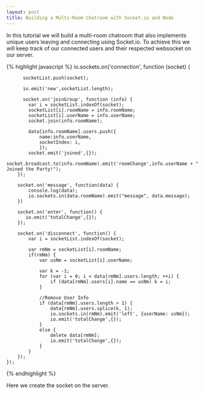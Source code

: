 ```yaml
---
layout: post
title: Building a Multi-Room Chatroom with Socket.io and Node
---
```


In this tutorial we will build a multi-room chatroom that also implements unique users leaving and connecting using Socket.io. To achieve this we will keep track of our connected users and their respected websocket on our server.
          
{% highlight javascript %}
          io.sockets.on('connection', function (socket) {

          socketList.push(socket);

          io.emit('new',socketList.length);

          socket.on('joinGroup', function (info) {
            var i = socketList.indexOf(socket);
            socketList[i].roomName = info.roomName;
            socketList[i].userName = info.userName;
            socket.join(info.roomName);

            data[info.roomName].users.push({
                name:info.userName,
                socketIndex: i,
                });
            socket.emit('joined',{});
            socket.broadcast.to(info.roomName).emit('roomChange',info.userName + " Joined the Party!");
        });

        socket.on('message', function(data) {
            console.log(data);
            io.sockets.in(data.roomName).emit("message", data.message);
        })

        socket.on('enter', function() {
           io.emit('totalChange',{});
        });

        socket.on('disconnect', function() {
            var i = socketList.indexOf(socket);

            var rmNm = socketList[i].roomName;
            if(rmNm) {
                var usNm = socketList[i].userName;

                var k = -1;
                for (var i = 0; i < data[rmNm].users.length; ++i) {
                    if (data[rmNm].users[i].name == usNm) k = i;
                }

                //Remove User Info
                if (data[rmNm].users.length > 1) {
                    data[rmNm].users.splice(k, 1);
                    io.sockets.in(rmNm).emit('left', {userName: usNm});
                    io.emit('totalChange',{});
                }
                else {
                    delete data[rmNm];
                    io.emit('totalChange',{});
                }
            }
        });
    });
{% endhighlight %}

Here we create the socket on the server.
